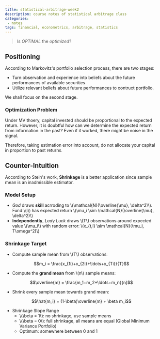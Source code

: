 ```yaml
---
title: statistical-arbitrage-week2
description: course notes of statistical arbitrage class
categories:
 - notes
tags: financial, econometrics, arbitrage, statistics
---
```


> Is _OPTIMAL_ the *optimized*?

<!-- more -->

## Positioning
According to Markovitz's portfolio selection process, there are two stages:
- Turn observation and experience into beliefs about the future performances of available securities
- Utilize relevant beliefs about future performances to contruct portfolio.

We shall focus on the second stage.

### Optimization Problem

Under MV thoery, capital invested should be proportional to the expected return. However, it is doubtful how can we determine the expected return from information in the past? Even if it worked, there might be noise in the signal.

Therefore, taking estimation error into account, do not allocate your capital in proportion to past returns.

## Counter-Intuition
According to Stein's work, **Shrinkage** is a better application since sample mean is an inadmissible estimator.

### Model Setup
- _God_ draws **skill** acrroding to \\(\mathcal{N}(\overline{\mu}, \delta^2)\\). Fund \\(i\\) has expected return \\(\mu_i \sim \mathcal{N}(\overline{\mu}, \delta^2)\\)
- **Independently**, _Lady Luck_ draws \\(T\\) observations around expected value \\(\mu_i\\) with random error: \\(x_{t,i} \sim \mathcal{N}(\mu_i, T\omega^2)\\)

### Shrinkage Target
- Compute sample mean from \\(T\\) observations:

$$m_i = \frac{x_{1i}+x_{2i}+\ldots+x_{Ti}}{T}$$

- Compute the **grand mean** from \\(n\\) sample means:

$$\overline{m} = \frac{m_1+m_2+\ldots+m_n}{n}$$

- Shrink every sample mean towards grand mean:

$$\hat{m_i} = (1-\beta)\overline{m} + \beta m_i$$

- Shrinkage Slope Range
	- \\(\beta = 1\\): no shrinkage, use sample means
	- \\(\beta = 0\\): full shrinkage, all means are equal (Global Minimum Variance Portfolio)
	- Optimum: somewhere between 0 and 1

##

###
